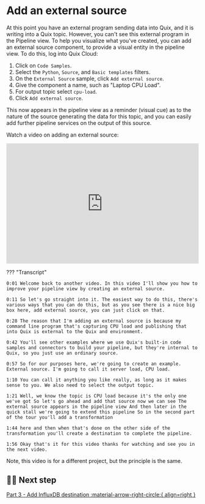 # Add an external source

At this point you have an external program sending data into Quix, and it is writing into a Quix topic. However, you can't see this external program in the Pipeline view. To help you visualize what you've created, you can add an external source component, to provide a visual entity in the pipeline view. To do this, log into Quix Cloud:

1. Click on `Code Samples`.
2. Select the `Python`, `Source`, and `Basic templates` filters.
3. On the `External Source` sample, click `Add external source`.
4. Give the component a name, such as "Laptop CPU Load".
5. For output topic select `cpu-load`.
6. Click `Add external source`.

This now appears in the pipeline view as a reminder (visual cue) as to the nature of the source generating the data for this topic, and you can easily add further pipeline services on the output of this source.

Watch a video on adding an external source:

<div style="position: relative; padding-bottom: 62.24066390041494%; height: 0;"><iframe src="https://www.loom.com/embed/0c9be6ea1f9540618d8bf0c2dabc8533?sid=728b4cad-a224-4ffa-82fe-7f0bbe737779" frameborder="0" webkitallowfullscreen mozallowfullscreen allowfullscreen style="position: absolute; top: 0; left: 0; width: 100%; height: 100%;"></iframe></div>

??? "Transcript"

    0:01 Welcome back to another video. In this video I'll show you how to improve your pipeline view by creating an external source.

    0:11 So let's go straight into it. The easiest way to do this, there's various ways that you can do this, but as you see there is a nice big box here, add external source, you can just click on that.

    0:28 The reason that I'm adding an external source is because my command line program that's capturing CPU load and publishing that into Quix is external to the Quix and environment.

    0:42 You'll see other examples where we use Quix's built-in code samples and connectors to build your pipeline, but they're internal to Quix, so you just use an ordinary source.

    0:57 So for our purposes here, we're going to create an example. External source. I'm going to call it server load, CPU load.

    1:10 You can call it anything you like really, as long as it makes sense to you. We also need to select the output topic.

    1:21 Well, we know the topic is CPU load because it's the only one we've got So let's go ahead and add that source now we can see The external source appears in the pipeline view And then later in the quick stall we're going to extend this pipeline So in the second part of the tour you'll add a transformation

    1:44 here and then when that's done on the other side of the transformation you'll create a destination to complete the pipeline.

    1:56 Okay that's it for this video thanks for watching and see you in the next video.

Note, this video is for a different project, but the principle is the same.

## 🏃‍♀️ Next step

[Part 3 - Add InfluxDB destination :material-arrow-right-circle:{ align=right }](./influxdb-destination.md)

